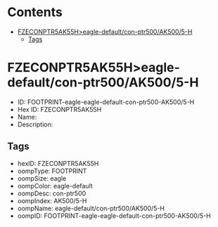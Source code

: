 



Contents
========

* [FZECONPTR5AK55H>eagle-default/con-ptr500/AK500/5-H](#fzeconptr5ak55heagle-defaultcon-ptr500ak5005-h)
	* [Tags](#tags)

# FZECONPTR5AK55H>eagle-default/con-ptr500/AK500/5-H

- ID: FOOTPRINT-eagle-eagle-default-con-ptr500-AK500/5-H
- Hex ID: FZECONPTR5AK55H
- Name: 
- Description: 

## Tags

- hexID: FZECONPTR5AK55H
- oompType: FOOTPRINT
- oompSize: eagle
- oompColor: eagle-default
- oompDesc: con-ptr500
- oompIndex: AK500/5-H
- oompName: eagle-default/con-ptr500/AK500/5-H
- oompID: FOOTPRINT-eagle-eagle-default-con-ptr500-AK500/5-H
